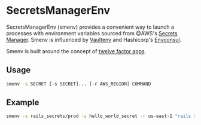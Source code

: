 # SecretsManagerEnv

SecretsManagerEnv (smenv) provides a convenient way to launch a processes with
environment variables sourced from @AWS's [Secrets Manager](https://aws.amazon.com/secrets-manager). Smenv is influenced
by [Vaultenv](https://github.com/channable/vaultenv) and Hashicorp's [Envconsul](https://github.com/hashicorp/envconsul).


Smenv is built around the concept of [twelve factor apps](https://12factor.net/config).

## Usage
```bash
smenv -s SECRET [-s SECRET]... [-r AWS_REGION] COMMAND
```

## Example
```bash
smenv -s rails_secrets/prod -s hello_world_secret -r us-east-1 "rails s -b 0.0.0.0"
```
